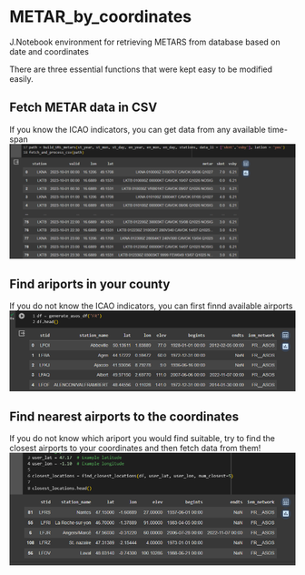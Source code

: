 # METAR_by_coordinates
J.Notebook environment for retrieving METARS from database based on date and coordinates

There are three essential functions that were kept easy to be modified easily.

## Fetch METAR data in CSV
If you know the ICAO indicators, you can get data from any available time-span
![Example usage of fetch_and_process_csv function_](https://github.com/Sladekd/METAR_by_coordinates/blob/main/Fetch_data.PNG)


## Find ariports in your county
If you do not know the ICAO indicators, you can first finnd available airports
![Example usage of generating of the airport information woithin ASOS network](https://github.com/Sladekd/METAR_by_coordinates/blob/main/Generate_asos_stations.PNG)

## Find nearest airports to the coordinates
If you do not know which ariport you would find suitable, try to find the closest airports to your coordinates and then fetch data from them!
![Example usage of finding the closest airports_](https://github.com/Sladekd/METAR_by_coordinates/blob/main/Find_closest.PNG)
